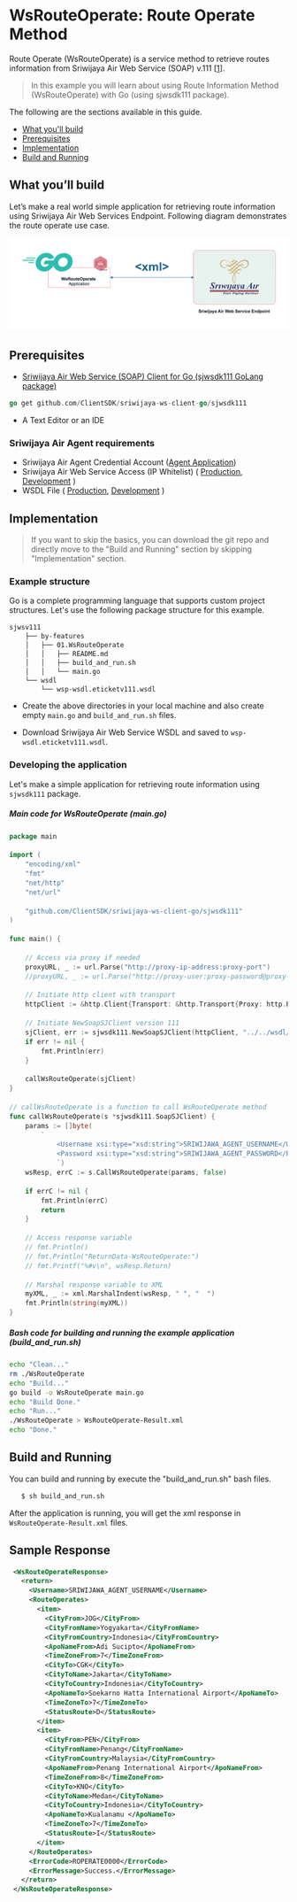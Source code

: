 # WsRouteOperate: Route Operate Method

Route Operate (WsRouteOperate) is a service method to retrieve routes information from Sriwijaya Air Web Service (SOAP) v.111 [[1](https://wsp.sriwijayaair.co.id:11443/wsdl.eticketv111/index.php)].

> In this example you will learn about using  Route Information Method (WsRouteOperate) with Go (using sjwsdk111 package). 

The following are the sections available in this guide.

- [What you'll build](#what-youll-build)
- [Prerequisites](#prerequisites)
- [Implementation](#implementation)
- [Build and Running](#build-and-running)

## What you’ll build
Let’s make a real world simple application for retrieving route information using Sriwijaya Air Web Services Endpoint. Following diagram demonstrates the route operate use case.

![Route Operate Diagram](images/08.WsRouteOperate-2.png "Route Operate Diagram")


## Prerequisites

- [Sriwijaya Air Web Service (SOAP) Client for Go (sjwsdk111 GoLang package) ](https://github.com/ClientSDK/sriwijaya-ws-client-go)

```Go
go get github.com/ClientSDK/sriwijaya-ws-client-go/sjwsdk111
```

- A Text Editor or an IDE

### Sriwijaya Air Agent requirements
- Sriwijaya Air Agent Credential Account ([Agent Application](https://agent.sriwijayaair.co.id/SJ-Eticket/login.php?action=in))
- Sriwijaya Air Web Service Access (IP Whitelist) ( [Production](https://wsp.sriwijayaair.co.id:11443/wsdl.eticketv111/index.php), [Development](https://wsx.sriwijayaair.co.id:11443/wsdl.eticketv111/index.php) )
- WSDL File ( [Production](https://wsp.sriwijayaair.co.id:11443/wsdl.eticketv111/index.php?wsdl), [Development](https://wsx.sriwijayaair.co.id:11443/wsdl.eticketv111/index.php?wsdl) )

## Implementation

> If you want to skip the basics, you can download the git repo and directly move to the "Build and Running" section by skipping  "Implementation" section.

### Example structure

Go is a complete programming language that supports custom project structures. Let's use the following package structure for this example.

```
sjwsv111
    ├── by-features
    │   ├── 01.WsRouteOperate
    │   │   ├── README.md
    │   │   ├── build_and_run.sh
    │   │   └── main.go
    └── wsdl
        └── wsp-wsdl.eticketv111.wsdl
```

- Create the above directories in your local machine and also create empty `main.go` and `build_and_run.sh` files.

- Download Sriwijaya Air Web Service WSDL and saved to `wsp-wsdl.eticketv111.wsdl`.


### Developing the application

Let's make a simple application for retrieving route information using `sjwsdk111` package. 

##### Main code for WsRouteOperate (main.go)
```go
package main

import (
	"encoding/xml"
	"fmt"
	"net/http"
	"net/url"

	"github.com/ClientSDK/sriwijaya-ws-client-go/sjwsdk111"
)

func main() {

	// Access via proxy if needed
	proxyURL, _ := url.Parse("http://proxy-ip-address:proxy-port")
	//proxyURL, _ := url.Parse("http://proxy-user:proxy-password@proxy-ip-address:proxy-port")

	// Initiate http client with transport
	httpClient := &http.Client{Transport: &http.Transport{Proxy: http.ProxyURL(proxyURL)}}
    
	// Initiate NewSoapSJClient version 111
	sjClient, err := sjwsdk111.NewSoapSJClient(httpClient, "../../wsdl/wsp-wsdl.eticketv111.wsdl", "file")
	if err != nil {
		fmt.Println(err)
	}

	callWsRouteOperate(sjClient)
}

// callWsRouteOperate is a function to call WsRouteOperate method
func callWsRouteOperate(s *sjwsdk111.SoapSJClient) {
	params := []byte(
		`
			<Username xsi:type="xsd:string">SRIWIJAWA_AGENT_USERNAME</Username>
			<Password xsi:type="xsd:string">SRIWIJAWA_AGENT_PASSWORD</Password>
			`)
	wsResp, errC := s.CallWsRouteOperate(params, false)

	if errC != nil {
		fmt.Println(errC)
		return
	}

	// Access response variable
	// fmt.Println()
	// fmt.Println("ReturnData-WsRouteOperate:")
	// fmt.Printf("%#v\n", wsResp.Return)
    
	// Marshal response variable to XML
	myXML, _ := xml.MarshalIndent(wsResp, " ", "  ")
	fmt.Println(string(myXML))
}

```

##### Bash code for building and running the example application (build_and_run.sh)
```bash
echo "Clean..."
rm ./WsRouteOperate
echo "Build..."
go build -o WsRouteOperate main.go 
echo "Build Done."
echo "Run..."
./WsRouteOperate > WsRouteOperate-Result.xml
echo "Done."

```


## Build and Running

You can build and running by execute the "build_and_run.sh" bash files. 

```bash
   $ sh build_and_run.sh 
```

After the application is running, you will get the xml response in `WsRouteOperate-Result.xml` files.

## Sample Response

```xml
 <WsRouteOperateResponse>
   <return>
     <Username>SRIWIJAWA_AGENT_USERNAME</Username>
     <RouteOperates>
       <item>
         <CityFrom>JOG</CityFrom>
         <CityFromName>Yogyakarta</CityFromName>
         <CityFromCountry>Indonesia</CityFromCountry>
         <ApoNameFrom>Adi Sucipto</ApoNameFrom>
         <TimeZoneFrom>7</TimeZoneFrom>
         <CityTo>CGK</CityTo>
         <CityToName>Jakarta</CityToName>
         <CityToCountry>Indonesia</CityToCountry>
         <ApoNameTo>Soekarno Hatta International Airport</ApoNameTo>
         <TimeZoneTo>7</TimeZoneTo>
         <StatusRoute>D</StatusRoute>
       </item>
       <item>
         <CityFrom>PEN</CityFrom>
         <CityFromName>Penang</CityFromName>
         <CityFromCountry>Malaysia</CityFromCountry>
         <ApoNameFrom>Penang International Airport</ApoNameFrom>
         <TimeZoneFrom>8</TimeZoneFrom>
         <CityTo>KNO</CityTo>
         <CityToName>Medan</CityToName>
         <CityToCountry>Indonesia</CityToCountry>
         <ApoNameTo>Kualanamu </ApoNameTo>
         <TimeZoneTo>7</TimeZoneTo>
         <StatusRoute>I</StatusRoute>
       </item>
     </RouteOperates>
     <ErrorCode>ROPERATE0000</ErrorCode>
     <ErrorMessage>Success.</ErrorMessage>
   </return>
 </WsRouteOperateResponse>
```